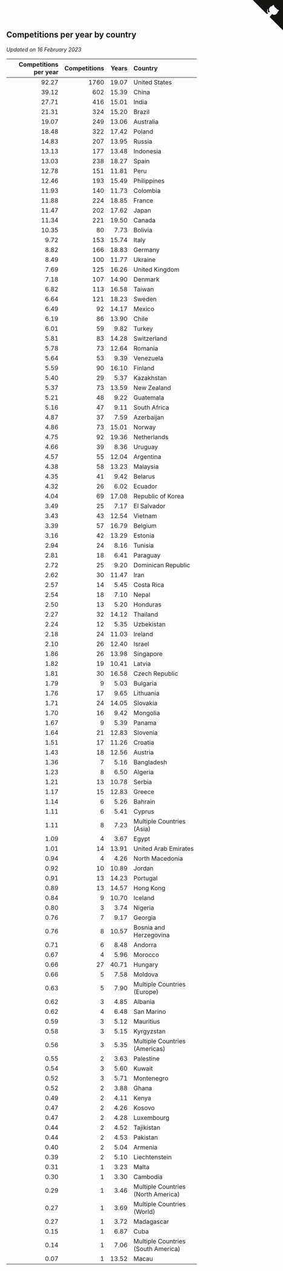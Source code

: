 ## Competitions per year by country

*Updated on 16 February 2023*

| Competitions per year | Competitions | Years | Country |
| ---: | ---: | ---: | :--- |
| 92.27 | 1760 | 19.07 | United States |
| 39.12 | 602 | 15.39 | China |
| 27.71 | 416 | 15.01 | India |
| 21.31 | 324 | 15.20 | Brazil |
| 19.07 | 249 | 13.06 | Australia |
| 18.48 | 322 | 17.42 | Poland |
| 14.83 | 207 | 13.95 | Russia |
| 13.13 | 177 | 13.48 | Indonesia |
| 13.03 | 238 | 18.27 | Spain |
| 12.78 | 151 | 11.81 | Peru |
| 12.46 | 193 | 15.49 | Philippines |
| 11.93 | 140 | 11.73 | Colombia |
| 11.88 | 224 | 18.85 | France |
| 11.47 | 202 | 17.62 | Japan |
| 11.34 | 221 | 19.50 | Canada |
| 10.35 | 80 | 7.73 | Bolivia |
| 9.72 | 153 | 15.74 | Italy |
| 8.82 | 166 | 18.83 | Germany |
| 8.49 | 100 | 11.77 | Ukraine |
| 7.69 | 125 | 16.26 | United Kingdom |
| 7.18 | 107 | 14.90 | Denmark |
| 6.82 | 113 | 16.58 | Taiwan |
| 6.64 | 121 | 18.23 | Sweden |
| 6.49 | 92 | 14.17 | Mexico |
| 6.19 | 86 | 13.90 | Chile |
| 6.01 | 59 | 9.82 | Turkey |
| 5.81 | 83 | 14.28 | Switzerland |
| 5.78 | 73 | 12.64 | Romania |
| 5.64 | 53 | 9.39 | Venezuela |
| 5.59 | 90 | 16.10 | Finland |
| 5.40 | 29 | 5.37 | Kazakhstan |
| 5.37 | 73 | 13.59 | New Zealand |
| 5.21 | 48 | 9.22 | Guatemala |
| 5.16 | 47 | 9.11 | South Africa |
| 4.87 | 37 | 7.59 | Azerbaijan |
| 4.86 | 73 | 15.01 | Norway |
| 4.75 | 92 | 19.36 | Netherlands |
| 4.66 | 39 | 8.36 | Uruguay |
| 4.57 | 55 | 12.04 | Argentina |
| 4.38 | 58 | 13.23 | Malaysia |
| 4.35 | 41 | 9.42 | Belarus |
| 4.32 | 26 | 6.02 | Ecuador |
| 4.04 | 69 | 17.08 | Republic of Korea |
| 3.49 | 25 | 7.17 | El Salvador |
| 3.43 | 43 | 12.54 | Vietnam |
| 3.39 | 57 | 16.79 | Belgium |
| 3.16 | 42 | 13.29 | Estonia |
| 2.94 | 24 | 8.16 | Tunisia |
| 2.81 | 18 | 6.41 | Paraguay |
| 2.72 | 25 | 9.20 | Dominican Republic |
| 2.62 | 30 | 11.47 | Iran |
| 2.57 | 14 | 5.45 | Costa Rica |
| 2.54 | 18 | 7.10 | Nepal |
| 2.50 | 13 | 5.20 | Honduras |
| 2.27 | 32 | 14.12 | Thailand |
| 2.24 | 12 | 5.35 | Uzbekistan |
| 2.18 | 24 | 11.03 | Ireland |
| 2.10 | 26 | 12.40 | Israel |
| 1.86 | 26 | 13.98 | Singapore |
| 1.82 | 19 | 10.41 | Latvia |
| 1.81 | 30 | 16.58 | Czech Republic |
| 1.79 | 9 | 5.03 | Bulgaria |
| 1.76 | 17 | 9.65 | Lithuania |
| 1.71 | 24 | 14.05 | Slovakia |
| 1.70 | 16 | 9.42 | Mongolia |
| 1.67 | 9 | 5.39 | Panama |
| 1.64 | 21 | 12.83 | Slovenia |
| 1.51 | 17 | 11.26 | Croatia |
| 1.43 | 18 | 12.56 | Austria |
| 1.36 | 7 | 5.16 | Bangladesh |
| 1.23 | 8 | 6.50 | Algeria |
| 1.21 | 13 | 10.78 | Serbia |
| 1.17 | 15 | 12.83 | Greece |
| 1.14 | 6 | 5.26 | Bahrain |
| 1.11 | 6 | 5.41 | Cyprus |
| 1.11 | 8 | 7.23 | Multiple Countries (Asia) |
| 1.09 | 4 | 3.67 | Egypt |
| 1.01 | 14 | 13.91 | United Arab Emirates |
| 0.94 | 4 | 4.26 | North Macedonia |
| 0.92 | 10 | 10.89 | Jordan |
| 0.91 | 13 | 14.23 | Portugal |
| 0.89 | 13 | 14.57 | Hong Kong |
| 0.84 | 9 | 10.70 | Iceland |
| 0.80 | 3 | 3.74 | Nigeria |
| 0.76 | 7 | 9.17 | Georgia |
| 0.76 | 8 | 10.57 | Bosnia and Herzegovina |
| 0.71 | 6 | 8.48 | Andorra |
| 0.67 | 4 | 5.96 | Morocco |
| 0.66 | 27 | 40.71 | Hungary |
| 0.66 | 5 | 7.58 | Moldova |
| 0.63 | 5 | 7.90 | Multiple Countries (Europe) |
| 0.62 | 3 | 4.85 | Albania |
| 0.62 | 4 | 6.48 | San Marino |
| 0.59 | 3 | 5.12 | Mauritius |
| 0.58 | 3 | 5.15 | Kyrgyzstan |
| 0.56 | 3 | 5.35 | Multiple Countries (Americas) |
| 0.55 | 2 | 3.63 | Palestine |
| 0.54 | 3 | 5.60 | Kuwait |
| 0.52 | 3 | 5.71 | Montenegro |
| 0.52 | 2 | 3.88 | Ghana |
| 0.49 | 2 | 4.11 | Kenya |
| 0.47 | 2 | 4.26 | Kosovo |
| 0.47 | 2 | 4.28 | Luxembourg |
| 0.44 | 2 | 4.52 | Tajikistan |
| 0.44 | 2 | 4.53 | Pakistan |
| 0.40 | 2 | 5.04 | Armenia |
| 0.39 | 2 | 5.10 | Liechtenstein |
| 0.31 | 1 | 3.23 | Malta |
| 0.30 | 1 | 3.30 | Cambodia |
| 0.29 | 1 | 3.46 | Multiple Countries (North America) |
| 0.27 | 1 | 3.69 | Multiple Countries (World) |
| 0.27 | 1 | 3.72 | Madagascar |
| 0.15 | 1 | 6.87 | Cuba |
| 0.14 | 1 | 7.06 | Multiple Countries (South America) |
| 0.07 | 1 | 13.52 | Macau |


<a href="https://github.com/JustinTimeCuber/wca_statistics" class="github-corner" aria-label="View source on Github"><svg width="80" height="80" viewBox="0 0 250 250" style="fill:#151513; color:#fff; position: absolute; top: 0; border: 0; right: 0;" aria-hidden="true"><path d="M0,0 L115,115 L130,115 L142,142 L250,250 L250,0 Z"></path><path d="M128.3,109.0 C113.8,99.7 119.0,89.6 119.0,89.6 C122.0,82.7 120.5,78.6 120.5,78.6 C119.2,72.0 123.4,76.3 123.4,76.3 C127.3,80.9 125.5,87.3 125.5,87.3 C122.9,97.6 130.6,101.9 134.4,103.2" fill="currentColor" style="transform-origin: 130px 106px;" class="octo-arm"></path><path d="M115.0,115.0 C114.9,115.1 118.7,116.5 119.8,115.4 L133.7,101.6 C136.9,99.2 139.9,98.4 142.2,98.6 C133.8,88.0 127.5,74.4 143.8,58.0 C148.5,53.4 154.0,51.2 159.7,51.0 C160.3,49.4 163.2,43.6 171.4,40.1 C171.4,40.1 176.1,42.5 178.8,56.2 C183.1,58.6 187.2,61.8 190.9,65.4 C194.5,69.0 197.7,73.2 200.1,77.6 C213.8,80.2 216.3,84.9 216.3,84.9 C212.7,93.1 206.9,96.0 205.4,96.6 C205.1,102.4 203.0,107.8 198.3,112.5 C181.9,128.9 168.3,122.5 157.7,114.1 C157.9,116.9 156.7,120.9 152.7,124.9 L141.0,136.5 C139.8,137.7 141.6,141.9 141.8,141.8 Z" fill="currentColor" class="octo-body"></path></svg></a><style>.github-corner:hover .octo-arm{animation:octocat-wave 560ms ease-in-out}@keyframes octocat-wave{0%,100%{transform:rotate(0)}20%,60%{transform:rotate(-25deg)}40%,80%{transform:rotate(10deg)}}@media (max-width:500px){.github-corner:hover .octo-arm{animation:none}.github-corner .octo-arm{animation:octocat-wave 560ms ease-in-out}}</style>
